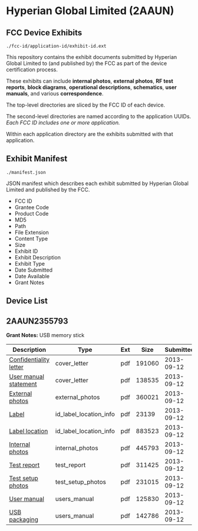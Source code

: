 # Hyperian Global Limited (2AAUN)
## FCC Device Exhibits

```
./fcc-id/application-id/exhibit-id.ext
```

This repository contains the exhibit documents submitted by Hyperian Global Limited to (and published by) the FCC as part of the device certification process.

These exhibits can include **internal photos**, **external photos**, **RF test reports**, **block diagrams**, **operational descriptions**, **schematics**, **user manuals**, and various **correspondence**.

The top-level directories are sliced by the FCC ID of each device.

The second-level directories are named according to the application UUIDs. *Each FCC ID includes one or more application.*

Within each application directory are the exhibits submitted with that application. 

## Exhibit Manifest

```
./manifest.json
```

JSON manifest which describes each exhibit submitted by Hyperian Global Limited and published by the FCC.

- FCC ID
- Grantee Code
- Product Code
- MD5
- Path
- File Extension
- Content Type
- Size
- Exhibit ID
- Exhibit Description
- Exhibit Type
- Date Submitted
- Date Available
- Grant Notes

## Device List
## 2AAUN2355793
**Grant Notes:** USB memory stick

| Description | Type | Ext | Size | Submitted | Available |
| ----------- | ---- | --- | ---- | --------- | --------- |
| [Confidentiality letter](2AAUN2355793/76a8d560257585b81292d8c14262f13b/2069781.pdf) | cover_letter | pdf | 191060 | 2013-09-12 | 2013-09-12 |
| [User manual statement](2AAUN2355793/76a8d560257585b81292d8c14262f13b/2069782.pdf) | cover_letter | pdf | 138535 | 2013-09-12 | 2013-09-12 |
| [External photos](2AAUN2355793/76a8d560257585b81292d8c14262f13b/2069773.pdf) | external_photos | pdf | 360021 | 2013-09-12 | 2013-09-12 |
| [Label](2AAUN2355793/76a8d560257585b81292d8c14262f13b/2069771.pdf) | id_label_location_info | pdf | 23139 | 2013-09-12 | 2013-09-12 |
| [Label location](2AAUN2355793/76a8d560257585b81292d8c14262f13b/2069772.pdf) | id_label_location_info | pdf | 883523 | 2013-09-12 | 2013-09-12 |
| [Internal photos](2AAUN2355793/76a8d560257585b81292d8c14262f13b/2069779.pdf) | internal_photos | pdf | 445793 | 2013-09-12 | 2013-09-12 |
| [Test report](2AAUN2355793/76a8d560257585b81292d8c14262f13b/2069775.pdf) | test_report | pdf | 311425 | 2013-09-12 | 2013-09-12 |
| [Test setup photos](2AAUN2355793/76a8d560257585b81292d8c14262f13b/2069776.pdf) | test_setup_photos | pdf | 231015 | 2013-09-12 | 2013-09-12 |
| [User manual](2AAUN2355793/76a8d560257585b81292d8c14262f13b/2069777.pdf) | users_manual | pdf | 125830 | 2013-09-12 | 2013-09-12 |
| [USB packaging](2AAUN2355793/76a8d560257585b81292d8c14262f13b/2069778.pdf) | users_manual | pdf | 142786 | 2013-09-12 | 2013-09-12 |
